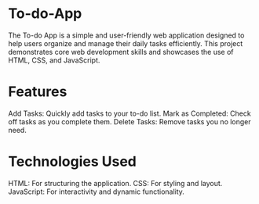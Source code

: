 # To-do-App
The To-do App is a simple and user-friendly web application designed to help users organize and manage their daily tasks efficiently. This project demonstrates core web development skills and showcases the use of HTML, CSS, and JavaScript.
# Features
Add Tasks: Quickly add tasks to your to-do list.
Mark as Completed: Check off tasks as you complete them.
Delete Tasks: Remove tasks you no longer need.
# Technologies Used
HTML: For structuring the application.
CSS: For styling and layout.
JavaScript: For interactivity and dynamic functionality.
